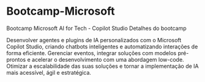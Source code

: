 # Bootcamp-Microsoft
Bootcamp Microsoft AI for Tech - Copilot Studio
Detalhes do bootcamp

Desenvolver agentes e plugins de IA personalizados com o Microsoft Copilot Studio, criando chatbots inteligentes e automatizando interações de forma eficiente. Gerenciar eventos, integrar soluções com modelos pré-prontos e acelerar o desenvolvimento com uma abordagem low-code. Otimizar a escalabilidade das suas soluções e tornar a implementação de IA mais acessível, ágil e estratégica.
